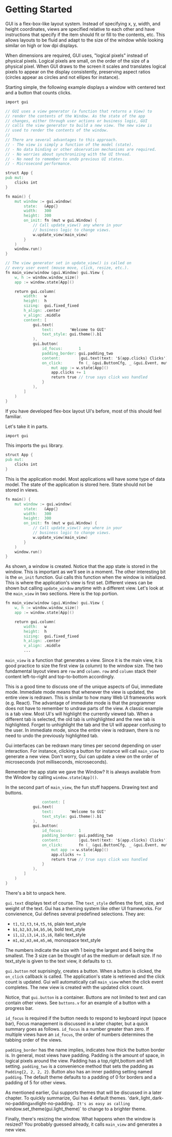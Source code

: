 # Getting Started

GUI is a flex-box-like layout system. Instead of specifying x, y, width,
and height coordinates, views are specified relative to each other and
have instructions that specify if the item should fit or fill to the
contents, etc. This allows layouts to be fluid and adapt to the size of
the window while looking similar on high or low dpi displays.

When dimensions are required, GUI uses, "logical pixels" instead of
physical pixels. Logical pixels are small, on the order of the size of a
physical pixel. When GUI draws to the screen it scales and translates
logical pixels to appear on the display consistently, preserving aspect
ratios (circles appear as circles and not ellipes for instance).

Starting simple, the following example displays a window with centered
text and a button that counts clicks.

``` v
import gui

// GUI uses a view generator (a function that returns a View) to
// render the contents of the Window. As the state of the app
// changes, either through user actions or business logic, GUI
// calls the view generator to build a new view. The new view is
// used to render the contents of the window.
//
// There are several advantages to this approach.
// - The view is simply a function of the model (state).
// - No data binding or other observation mechanisms are required.
// - No worries about synchronizing with the UI thread.
// - No need to remember to undo previous UI states.
// - Microsecond performance.

struct App {
pub mut:
    clicks int
}

fn main() {
    mut window := gui.window(
        state:   &App{}
        width:   300
        height:  300
        on_init: fn (mut w gui.Window) {
            // Call update_view() any where in your
            // business logic to change views.
            w.update_view(main_view)
        }
    )
    window.run()
}

// The view generator set in update_view() is called on
// every user event (mouse move, click, resize, etc.).
fn main_view(window &gui.Window) gui.View {
    w, h := window.window_size()
    app := window.state[App]()

    return gui.column(
        width:   w
        height:  h
        sizing:  gui.fixed_fixed
        h_align: .center
        v_align: .middle
        content: [
            gui.text(
                text:       'Welcome to GUI'
                text_style: gui.theme().b1
            ),
            gui.button(
                id_focus:       1
                padding_border: gui.padding_two
                content:        [gui.text(text: '${app.clicks} Clicks')]
                on_click:       fn (_ &gui.ButtonCfg, _ &gui.Event, mut w gui.Window) bool {
                    mut app := w.state[App]()
                    app.clicks += 1
                    return true // true says click was handled
                }
            ),
        ]
    )
}
```

If you have developed flex-box layout UI's before, most of this should
feel familiar.

Let's take it in parts.

``` v
import gui
```

This imports the `gui` library.

``` v
struct App {
pub mut:
    clicks int
}
```

This is the application model. Most applications will have some type of
data model. The state of the application is stored here. State should
not be stored in views.

``` v
fn main() {
    mut window := gui.window(
        state:   &App{}
        width:   300
        height:  300
        on_init: fn (mut w gui.Window) {
            // Call update_view() any where in your
            // business logic to change views.
            w.update_view(main_view)
        }
    )
    window.run()
}
```

As shown, a window is created. Notice that the app state is stored in
the window. This is important as we'll see in a moment. The other
interesting bit is the `on_init` function. Gui calls this function when
the window is initialized. This is where the application's view is first
set. Different views can be shown but calling `update_window` anytime
with a different view. Let's look at the `main_view` in two sections.
Here is the top portion.

``` v
fn main_view(window &gui.Window) gui.View {
    w, h := window.window_size()
    app := window.state[App]()

    return gui.column(
        width:   w
        height:  h
        sizing:  gui.fixed_fixed
        h_align: .center
        v_align: .middle
        ...
```

`main_view` is a function that generates a view. Since it is the main
view, it is good practice to size the first view (a column) to the
window size. The two fundamental layout views are `row` and `column`.
`row` and `column` stack their content left-to-right and top-to-bottom
accordingly.

This is a good time to discuss one of the unique aspects of Gui,
immediate mode. Immediate mode means that whenever the view is updated,
the entire view is redrawn. This is similar to how many Web UI
frameworks work (e.g. React). The advantage of immediate mode is that
the programmer does not have to remember to undraw parts of the view. A
classic example is a tab view. Most UI's will highlight the currently
viewed tab. When a different tab is selected, the old tab is
unhighlighted and the new tab is highlighted. Forget to unhighlight the
tab and the UI will appear confusing to the user. In immediate mode,
since the entire view is redrawn, there is no need to undo the
previously highlighted tab.

Gui interfaces can be redrawn many times per second depending on user
interaction. For instance, clicking a button for instance will call
`main_view` to generate a new view. Don't worry, Gui can update a view
on the order of microseconds (not milliseconds, microseconds).

Remember the app state we gave the Window? It is always available from
the Window by calling `window.state[App]()`.

In the second part of `main_view`, the fun stuff happens. Drawing text
and buttons.

``` v
                content: [
            gui.text(
                text:       'Welcome to GUI'
                text_style: gui.theme().b1
            ),
            gui.button(
                id_focus:       1
                padding_border: gui.padding_two
                content:        [gui.text(text: '${app.clicks} Clicks')]
                on_click:       fn (_ &gui.ButtonCfg, _ &gui.Event, mut w gui.Window) bool {
                    mut app := w.state[App]()
                    app.clicks += 1
                    return true // true says click was handled
                }
            ),
        ]
    )
}
```

There's a bit to unpack here.

`gui.text` displays text of course. The `text_style` defines the font,
size, and weight of the text. Gui has a theming system like other UI
frameworks. For convienence, Gui defines several predefined selections.
They are:

- `t1,t2,t3,t4,t5,t6`, plain text_style
- `b1,b2,b3,b4,b5,b6`, bold text_style
- `i1,i2,i3,i4,i5,i6`, italic text_style
- `m1,m2,m3,m4,m5,m6`, monospace text_style

The numbers indicate the size with 1 being the largest and 6 being the
smallest. The 3 size can be thought of as the medium or default size. If
no text_style is given to the text view, it defaults to `t3`.

`gui.button` not suprisingly, creates a button. When a button is
clicked, the `on_click` callback is called. The application's state is
retrieved and the click count is updated. Gui will automatically call
`main_view` when the click event completes. The new view is created with
the updated click count.

Notice, that `gui.button` is a container. Buttons are not limited to
text and can contain other views. See `buttons.v` for an example of a
button with a progress bar.

`id_focus` is required if the button needs to respond to keyboard input
(space bar), Focus management is discussed in a later chapter, but a
quick summary goes as follows. `id_focus` is a number greater than zero.
If multiple views have an `id_focus`, the order of numbers determines
the tabbing order of the views.

`padding_border` has the name implies, indicates how thick the button
border is. In general, most views have padding. Padding is the amount of
space, in logical pixels around the view. Padding has a top,right,bottom
and left setting. `padding_two` is a convenience method that sets the
padding as `Padding{2, 2, 2, 2}`. Button also has an inner padding
setting named `padding`. The default theme defaults to a padding of 0
for borders and a padding of 5 for other views.

As mentioned earlier, Gui supports themes that will be discussed in a
later chapter. To quickly summarize, Gui has 4 default themes.
'dark`,`light`,`dark-no-padding`and`light-no-padding`. It's as easy as calling
`window.set_theme(gui.light_theme)\` to change to a brighter theme.

Finally, there's resizing the window. What happens when the window is
resized? You probably guessed already, it calls `main_view` and
generates a new view.
